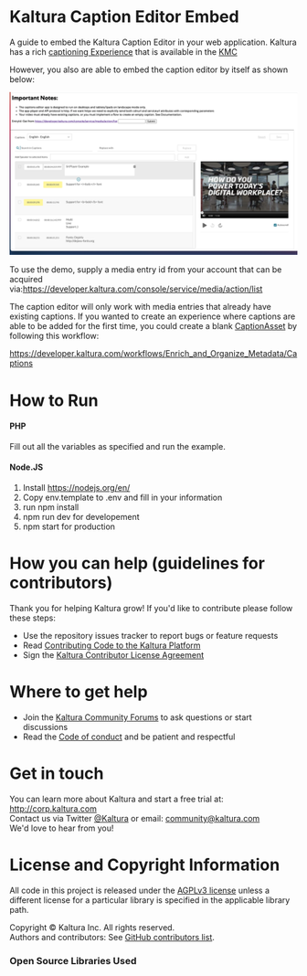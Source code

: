 # Kaltura Caption Editor Embed
A guide to embed the Kaltura Caption Editor in your web application. Kaltura has a rich [captioning Experience](https://knowledge.kaltura.com/help/using-subtitles-and-captions) that is available in the [KMC](https://kmc.kaltura.com/index.php/kmcng/login)

However, you also are able to embed the caption editor by itself as shown below:

![captions_embed](readme_assets/captions_embed.png)

To use the demo, supply a media entry id from your account that can be acquired via:https://developer.kaltura.com/console/service/media/action/list

The caption editor will only work with media entries that already have existing captions. If you wanted to create an experience where captions are able to be added for the first time, you could create a blank [CaptionAsset](https://developer.kaltura.com/console/service/captionAsset) by following this workflow:

https://developer.kaltura.com/workflows/Enrich_and_Organize_Metadata/Captions

# How to Run

#### PHP

Fill out all the variables as specified and run the example.

#### Node.JS

1. Install https://nodejs.org/en/
2. Copy env.template to .env and fill in your information
3. run npm install
4. npm run dev for developement
5. npm start for production

# How you can help (guidelines for contributors) 
Thank you for helping Kaltura grow! If you'd like to contribute please follow these steps:
* Use the repository issues tracker to report bugs or feature requests
* Read [Contributing Code to the Kaltura Platform](https://github.com/kaltura/platform-install-packages/blob/master/doc/Contributing-to-the-Kaltura-Platform.md)
* Sign the [Kaltura Contributor License Agreement](https://agentcontribs.kaltura.org/)

# Where to get help
* Join the [Kaltura Community Forums](https://forum.kaltura.org/) to ask questions or start discussions
* Read the [Code of conduct](https://forum.kaltura.org/faq) and be patient and respectful

# Get in touch
You can learn more about Kaltura and start a free trial at: http://corp.kaltura.com    
Contact us via Twitter [@Kaltura](https://twitter.com/Kaltura) or email: community@kaltura.com  
We'd love to hear from you!

# License and Copyright Information
All code in this project is released under the [AGPLv3 license](http://www.gnu.org/licenses/agpl-3.0.html) unless a different license for a particular library is specified in the applicable library path.   

Copyright © Kaltura Inc. All rights reserved.   
Authors and contributors: See [GitHub contributors list](https://github.com/kaltura/YOURREPONAME/graphs/contributors).  

### Open Source Libraries Used
